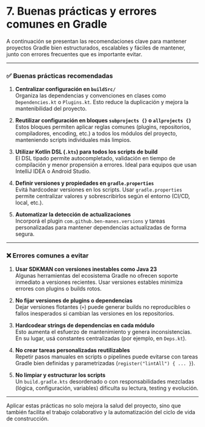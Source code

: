 # 7. Buenas prácticas y errores comunes en Gradle

A continuación se presentan las recomendaciones clave para mantener proyectos Gradle bien estructurados, escalables y fáciles de mantener, junto con errores frecuentes que es importante evitar.

---

### ✅ Buenas prácticas recomendadas

1. **Centralizar configuración en `buildSrc/`**  
   Organiza las dependencias y convenciones en clases como `Dependencies.kt` o `Plugins.kt`. Esto reduce la duplicación y mejora la mantenibilidad del proyecto.

2. **Reutilizar configuración en bloques `subprojects {}` o `allprojects {}`**  
   Estos bloques permiten aplicar reglas comunes (plugins, repositorios, compiladores, encoding, etc.) a todos los módulos del proyecto, manteniendo scripts individuales más limpios.

3. **Utilizar Kotlin DSL (`.kts`) para todos los scripts de build**  
   El DSL tipado permite autocompletado, validación en tiempo de compilación y menor propensión a errores. Ideal para equipos que usan IntelliJ IDEA o Android Studio.

4. **Definir versiones y propiedades en `gradle.properties`**  
   Evitá hardcodear versiones en los scripts. Usar `gradle.properties` permite centralizar valores y sobrescribirlos según el entorno (CI/CD, local, etc.).

5. **Automatizar la detección de actualizaciones**  
   Incorporá el plugin `com.github.ben-manes.versions` y tareas personalizadas para mantener dependencias actualizadas de forma segura.

---

### ❌ Errores comunes a evitar

1. **Usar SDKMAN con versiones inestables como Java 23**  
   Algunas herramientas del ecosistema Gradle no ofrecen soporte inmediato a versiones recientes. Usar versiones estables minimiza errores con plugins o builds rotos.

2. **No fijar versiones de plugins o dependencias**  
   Dejar versiones flotantes (`+`) puede generar builds no reproducibles o fallos inesperados si cambian las versiones en los repositorios.

3. **Hardcodear strings de dependencias en cada módulo**  
   Esto aumenta el esfuerzo de mantenimiento y genera inconsistencias. En su lugar, usá constantes centralizadas (por ejemplo, en `Deps.kt`).

4. **No crear tareas personalizadas reutilizables**  
   Repetir pasos manuales en scripts o pipelines puede evitarse con tareas Gradle bien definidas y parametrizadas (`register("lintAll") { ... }`).

5. **No limpiar y estructurar los scripts**  
   Un `build.gradle.kts` desordenado o con responsabilidades mezcladas (lógica, configuración, variables) dificulta su lectura, testing y evolución.

---

Aplicar estas prácticas no solo mejora la salud del proyecto, sino que también facilita el trabajo colaborativo y la automatización del ciclo de vida de construcción.